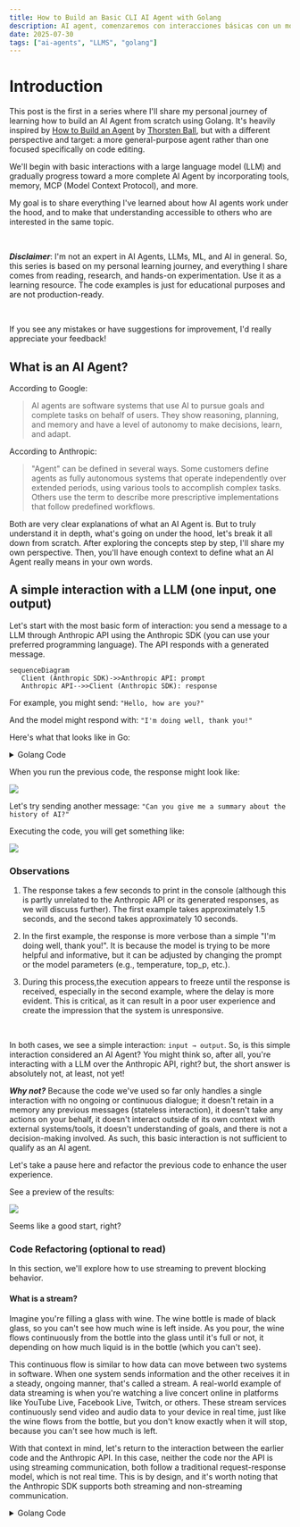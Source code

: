 ```yaml
---
title: How to Build an Basic CLI AI Agent with Golang
description: AI agent, comenzaremos con interacciones básicas con un modelo de lenguaje grande (LLM) y progresaremos gradualmente hacia un agente de IA más completo ...
date: 2025-07-30
tags: ["ai-agents", "LLMS", "golang"]
---
```



# Introduction

This post is the first in a series where I'll share my personal journey of learning how to build an AI Agent from scratch using Golang. It's heavily inspired by [How to Build an Agent](https://ampcode.com/how-to-build-an-agent) by [Thorsten Ball](https://thorstenball.com/), but with a different perspective and target: a more general-purpose agent rather than one focused specifically on code editing.

We'll begin with basic interactions with a large language model (LLM) and gradually progress toward a more complete AI Agent by incorporating tools, memory, MCP (Model Context Protocol), and more.

My goal is to share everything I've learned about how AI agents work under the hood, and to make that understanding accessible to others who are interested in the same topic.

<br />

**_Disclaimer_**: I'm not an expert in AI Agents, LLMs, ML, and AI in general. So, this series is based on my personal learning journey, and everything I share comes from reading, research, and hands-on experimentation. Use it as a learning resource. The code examples is just for educational purposes and are not production-ready.

<br />

If you see any mistakes or have suggestions for improvement, I'd really appreciate your feedback!


## What is an AI Agent?

According to Google:
> AI agents are software systems that use AI to pursue goals and complete tasks on behalf of users. They show reasoning, planning, and memory and have a level of autonomy to make decisions, learn, and adapt.

According to Anthropic:
> "Agent" can be defined in several ways. Some customers define agents as fully autonomous systems that operate independently over extended periods, using various tools to accomplish complex tasks. Others use the term to describe more prescriptive implementations that follow predefined workflows.

Both are very clear explanations of what an AI Agent is. But to truly understand it in depth, what's going on under the hood, let's break it all down from scratch. After exploring the concepts step by step, I'll share my own perspective. Then, you'll have enough context to define what an AI Agent really means in your own words.


## A simple interaction with a LLM (one input, one output)

Let's start with the most basic form of interaction: you send a message to a LLM through Anthropic API using the Anthropic SDK (you can use your preferred programming language). The API responds with a generated message.

 ```mermaid
sequenceDiagram
    Client (Anthropic SDK)->>Anthropic API: prompt
    Anthropic API-->>Client (Anthropic SDK): response
```

For example, you might send: `"Hello, how are you?"`


And the model might respond with: `"I'm doing well, thank you!"`

Here's what that looks like in Go:

<details>

<summary>Golang Code</summary>

```golang

// Set your API key as an environment variable named ANTHROPIC_API_KEY
// Ensure the necessary Go dependencies are installed

// added code to measure the timing

package main

import (
	"context"
	"fmt"
	"time"

	"github.com/anthropics/anthropic-sdk-go"
)

func main() {
	ctx := context.Background()
	message := "Hello, how are you?"
	//message := "Can you tell me about the history of AI?"
	client := anthropic.NewClient()

	// Start timing
	start := time.Now()

	outcome, err := client.Messages.New(ctx, anthropic.MessageNewParams{
		Model:     anthropic.ModelClaude4Sonnet20250514,
		MaxTokens: int64(1024),
		Messages: []anthropic.MessageParam{
			anthropic.NewUserMessage(anthropic.NewTextBlock(message)),
		},
	})

	// End timing
	duration := time.Since(start)

	if err != nil {
		fmt.Println("Error:", err)
		return
	}

	fmt.Printf("Response: %+v\n", outcome.Content[0].Text)
	fmt.Printf("Execution time: %s\n", duration)
}

```
</details>

When you run the previous code, the response might look like:



![](../img/1.webp)

Let's try sending another message: `"Can you give me a summary about the history of AI?"`

Executing the code, you will get something like:

![](../img/2.webp)



### Observations

1. The response takes a few seconds to print in the console (although this is partly unrelated to the Anthropic API or its generated responses, as we will discuss further). The first example takes approximately 1.5 seconds, and the second takes approximately 10 seconds.

2. In the first example, the response is more verbose than a simple "I'm doing well, thank you!". It is because the model is trying to be more helpful and informative, but it can be adjusted by changing the prompt or the model parameters (e.g., temperature, top_p, etc.).

3. During this process,the execution appears to freeze until the response is received, especially in the second example, where the delay is more evident. This is critical, as it can result in a poor user experience and create the impression that the system is unresponsive.

<br />

In both cases, we see a simple interaction: `input → output`. So, is this simple interaction considered an AI Agent? You might think so, after all, you're interacting with a LLM over the Anthropic API, right? but, the short answer is absolutely not, at least, not yet!

**_Why not?_** Because the code we've used so far only handles a single interaction with no ongoing or continuous dialogue; it doesn't retain in a memory any previous messages (stateless interaction), it doesn't take any actions on your behalf, it doesn't interact outside of its own context with external systems/tools, it doesn't understanding of goals, and there is not a decision-making involved. As such, this basic interaction is not sufficient to qualify as an AI agent.

Let's take a pause here and refactor the previous code to enhance the user experience.

See a preview of the results:

![](../img/3.webp)

Seems like a good start, right?


### Code Refactoring (optional to read)

In this section, we'll explore how to use streaming to prevent blocking behavior.

#### What is a stream?

Imagine you're filling a glass with wine. The wine bottle is made of black glass, so you can't see how much wine is left inside. As you pour, the wine flows continuously from the bottle into the glass until it's full or not, it depending on how much liquid is in the bottle (which you can't see).

This continuous flow is similar to how data can move between two systems in software. When one system sends information and the other receives it in a steady, ongoing manner, that's called a stream. A real-world example of data streaming is when you're watching a live concert online in platforms like YouTube Live, Facebook Live, Twitch, or others. These stream services continuously send video and audio data to your device in real time, just like the wine flows from the bottle, but you don't know exactly when it will stop, because you can't see how much is left.

With that context in mind, let's return to the interaction between the earlier code and the Anthropic API. In this case, neither the code nor the API is using streaming communication, both follow a traditional request-response model, which is not real time. This is by design, and it's worth noting that the Anthropic SDK supports both streaming and non-streaming communication.

<details>

<summary>Golang Code</summary>

 ```golang
 ```

</details>
